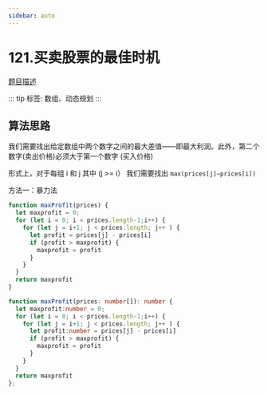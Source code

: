```yaml
---
sidebar: auto
---
```


# 121.买卖股票的最佳时机
[题目描述](https://leetcode.cn/problems/best-time-to-buy-and-sell-stock/)

::: tip
标签: 数组、动态规划
:::

## 算法思路
我们需要找出给定数组中两个数字之间的最大差值——即最大利润。此外，第二个数字(卖出价格)必须大于第一个数字 (买入价格)

形式上，对于每组 i 和 j 其中 (j >= i） 我们需要找出 `max(prices[j]−prices[i])`

方法一：暴力法

```js
function maxProfit(prices) {
  let maxprofit = 0;
  for (let i = 0; i < prices.length-1;i++) {
    for (let j = i+1; j < prices.length; j++ ) {
      let profit = prices[j] - prices[i]
      if (profit > maxprofit) {
        maxprofit = profit
      }
    }
  }
  return maxprofit
}
```

```ts
function maxProfit(prices: number[]): number {
  let maxprofit:number = 0;
  for (let i = 0; i < prices.length-1;i++) {
    for (let j = i+1; j < prices.length; j++ ) {
      let profit:number = prices[j] - prices[i]
      if (profit > maxprofit) {
        maxprofit = profit
      }
    }
  }
  return maxprofit
};
```

